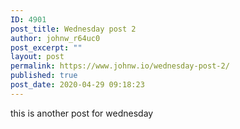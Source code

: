 ```yaml
---
ID: 4901
post_title: Wednesday post 2
author: johnw_r64uc0
post_excerpt: ""
layout: post
permalink: https://www.johnw.io/wednesday-post-2/
published: true
post_date: 2020-04-29 09:18:23
---
```

this is another post for wednesday